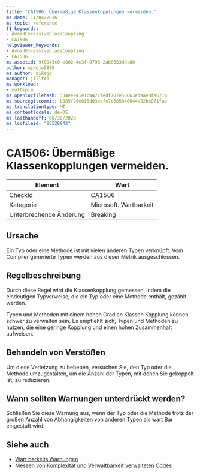 ```yaml
---
title: 'CA1506: Übermäßige Klassenkopplungen vermeiden.'
ms.date: 11/04/2016
ms.topic: reference
f1_keywords:
- AvoidExcessiveClassCoupling
- CA1506
helpviewer_keywords:
- AvoidExcessiveClassCoupling
- CA1506
ms.assetid: 9f0943c0-e802-4e3f-8798-2ab8653ddc80
author: mikejo5000
ms.author: mikejo
manager: jillfra
ms.workload:
- multiple
ms.openlocfilehash: 534ee941e1c4471fedf707e50663edaae8fa6714
ms.sourcegitcommit: b885f26e015d03eafe7c885040644a52bb071fae
ms.translationtype: MT
ms.contentlocale: de-DE
ms.lasthandoff: 06/30/2020
ms.locfileid: "85528842"
---
```

# <a name="ca1506-avoid-excessive-class-coupling"></a>CA1506: Übermäßige Klassenkopplungen vermeiden.

|Element|Wert|
|-|-|
|CheckId|CA1506|
|Kategorie|Microsoft. Wartbarkeit|
|Unterbrechende Änderung|Breaking|

## <a name="cause"></a>Ursache

Ein Typ oder eine Methode ist mit vielen anderen Typen verknüpft. Vom Compiler generierte Typen werden aus dieser Metrik ausgeschlossen.

## <a name="rule-description"></a>Regelbeschreibung

Durch diese Regel wird die Klassenkopplung gemessen, indem die eindeutigen Typverweise, die ein Typ oder eine Methode enthält, gezählt werden.

Typen und Methoden mit einem hohen Grad an Klassen Kopplung können schwer zu verwalten sein. Es empfiehlt sich, Typen und Methoden zu nutzen, die eine geringe Kopplung und einen hohen Zusammenhalt aufweisen.

## <a name="how-to-fix-violations"></a>Behandeln von Verstößen

Um diese Verletzung zu beheben, versuchen Sie, den Typ oder die Methode umzugestalten, um die Anzahl der Typen, mit denen Sie gekoppelt ist, zu reduzieren.

## <a name="when-to-suppress-warnings"></a>Wann sollten Warnungen unterdrückt werden?

Schließen Sie diese Warnung aus, wenn der Typ oder die Methode trotz der großen Anzahl von Abhängigkeiten von anderen Typen als wart Bar eingestuft wird.

## <a name="see-also"></a>Siehe auch

- [Wart barkeits Warnungen](../code-quality/maintainability-warnings.md)
- [Messen von Komplexität und Verwaltbarkeit verwalteten Codes](../code-quality/code-metrics-values.md)
